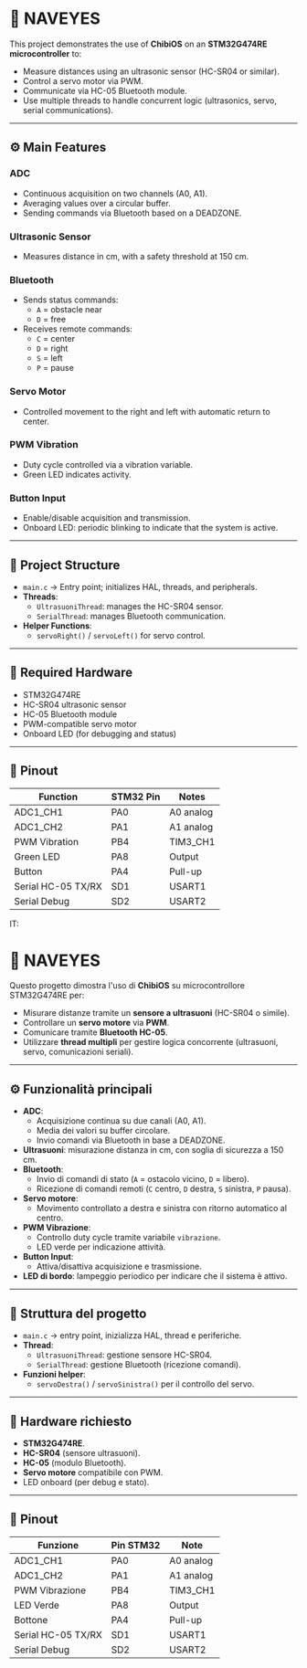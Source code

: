 # 🚦 NAVEYES

This project demonstrates the use of **ChibiOS** on an **STM32G474RE microcontroller** to:

- Measure distances using an ultrasonic sensor (HC-SR04 or similar).  
- Control a servo motor via PWM.  
- Communicate via HC-05 Bluetooth module.  
- Use multiple threads to handle concurrent logic (ultrasonics, servo, serial communications).

---

## ⚙️ Main Features

### ADC
- Continuous acquisition on two channels (A0, A1).  
- Averaging values over a circular buffer.  
- Sending commands via Bluetooth based on a DEADZONE.

### Ultrasonic Sensor
- Measures distance in cm, with a safety threshold at 150 cm.

### Bluetooth
- Sends status commands:  
  - `A` = obstacle near  
  - `D` = free  
- Receives remote commands:  
  - `C` = center  
  - `D` = right  
  - `S` = left  
  - `P` = pause

### Servo Motor
- Controlled movement to the right and left with automatic return to center.

### PWM Vibration
- Duty cycle controlled via a vibration variable.  
- Green LED indicates activity.

### Button Input
- Enable/disable acquisition and transmission.  
- Onboard LED: periodic blinking to indicate that the system is active.

---

## 🧩 Project Structure
- `main.c` → Entry point; initializes HAL, threads, and peripherals.
- **Threads**:  
  - `UltrasuoniThread`: manages the HC-SR04 sensor.  
  - `SerialThread`: manages Bluetooth communication.
- **Helper Functions**:  
  - `servoRight()` / `servoLeft()` for servo control.

---

## 📡 Required Hardware
- STM32G474RE  
- HC-SR04 ultrasonic sensor  
- HC-05 Bluetooth module  
- PWM-compatible servo motor  
- Onboard LED (for debugging and status)

---

## 📡 Pinout

| Function           | STM32 Pin | Notes        |
|-------------------|-----------|-------------|
| ADC1_CH1           | PA0       | A0 analog   |
| ADC1_CH2           | PA1       | A1 analog   |
| PWM Vibration      | PB4       | TIM3_CH1    |
| Green LED          | PA8       | Output      |
| Button             | PA4       | Pull-up     |
| Serial HC-05 TX/RX | SD1       | USART1      |
| Serial Debug       | SD2       | USART2      |



IT:
# 🚦 NAVEYES

Questo progetto dimostra l'uso di **ChibiOS** su microcontrollore STM32G474RE per:
- Misurare distanze tramite un **sensore a ultrasuoni** (HC-SR04 o simile).
- Controllare un **servo motore** via **PWM**.
- Comunicare tramite **Bluetooth HC-05**.
- Utilizzare **thread multipli** per gestire logica concorrente (ultrasuoni, servo, comunicazioni seriali).

---

## ⚙️ Funzionalità principali
- **ADC**:
  - Acquisizione continua su due canali (A0, A1).
  - Media dei valori su buffer circolare.
  - Invio comandi via Bluetooth in base a DEADZONE.
- **Ultrasuoni**: misurazione distanza in cm, con soglia di sicurezza a 150 cm.
- **Bluetooth**:
  - Invio di comandi di stato (`A` = ostacolo vicino, `D` = libero).
  - Ricezione di comandi remoti (`C` centro, `D` destra, `S` sinistra, `P` pausa).
- **Servo motore**:
  - Movimento controllato a destra e sinistra con ritorno automatico al centro.
- **PWM Vibrazione**:
  - Controllo duty cycle tramite variabile `vibrazione`.
  - LED verde per indicazione attività.
- **Button Input**:
  - Attiva/disattiva acquisizione e trasmissione.
- **LED di bordo**: lampeggio periodico per indicare che il sistema è attivo.

---

## 🧩 Struttura del progetto
- `main.c` → entry point, inizializza HAL, thread e periferiche.
- **Thread**:
  - `UltrasuoniThread`: gestione sensore HC-SR04.
  - `SerialThread`: gestione Bluetooth (ricezione comandi).
- **Funzioni helper**:
  - `servoDestra()` / `servoSinistra()` per il controllo del servo.

---

## 📡 Hardware richiesto
- **STM32G474RE**.
- **HC-SR04** (sensore ultrasuoni).
- **HC-05** (modulo Bluetooth).
- **Servo motore** compatibile con PWM.
- LED onboard (per debug e stato).

---

## 📡 Pinout
| Funzione           | Pin STM32 | Note            |
|-------------------|-----------|----------------|
| ADC1_CH1           | PA0       | A0 analog       |
| ADC1_CH2           | PA1       | A1 analog       |
| PWM Vibrazione     | PB4       | TIM3_CH1        |
| LED Verde          | PA8       | Output          |
| Bottone            | PA4       | Pull-up         |
| Serial HC-05 TX/RX | SD1       | USART1          |
| Serial Debug       | SD2       | USART2          |
